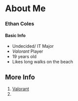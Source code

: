 # About Me
### Ethan Coles
#### **Basic** Info
* Undecided/ IT Major
* _Valorant_ Player
* 19 years old
* Likes long walks on the beach


## **More Info**
1. [Valorant]()
2. 
